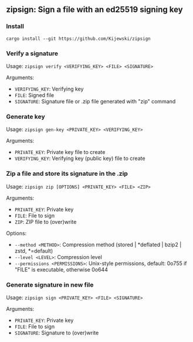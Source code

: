 ## zipsign: Sign a file with an ed25519 signing key

### Install

```text
cargo install --git https://github.com/Kijewski/zipsign
```

### Verify a signature

Usage: `zipsign verify <VERIFYING_KEY> <FILE> <SIGNATURE>`

Arguments:

* `VERIFYING_KEY`:  Verifying key
* `FILE`:           Signed file
* `SIGNATURE`:      Signature file or .zip file generated with "zip" command

### Generate key

Usage: `zipsign gen-key <PRIVATE_KEY> <VERIFYING_KEY>`

Arguments:

* `PRIVATE_KEY`:    Private key file to create
* `VERIFYING_KEY`:  Verifying key (public key) file to create

### Zip a file and store its signature in the .zip

Usage: `zipsign zip [OPTIONS] <PRIVATE_KEY> <FILE> <ZIP>`

Arguments:

* `PRIVATE_KEY`:  Private key
* `FILE`:         File to sign
* `ZIP`:          ZIP file to (over)write

Options:

* `--method <METHOD>`: Compression method (stored | \*deflated | bzip2 | zstd, \*=default)
* `--level <LEVEL>`: Compression level
* `--permissions <PERMISSIONS>`: Unix-style permissions, default: 0o755 if "FILE" is executable, otherwise 0o644

### Generate signature in new file

Usage: `zipsign sign <PRIVATE_KEY> <FILE> <SIGNATURE>`

Arguments:

* `PRIVATE_KEY`:  Private key
* `FILE`:         File to sign
* `SIGNATURE`:    Signature to (over)write
